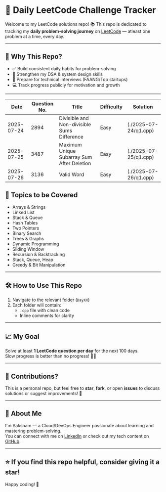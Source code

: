 # 🚀 Daily LeetCode Challenge Tracker

Welcome to my LeetCode solutions repo! 📚 This repo is dedicated to tracking my **daily problem-solving journey** on [LeetCode](https://leetcode.com/u/isakshamgupta/) — atleast one problem at a time, every day.

---

## 📌 Why This Repo?

- ✅ Build consistent daily habits for problem-solving
- 🧠 Strengthen my DSA & system design skills
- 💼 Prepare for technical interviews (FAANG/Top startups)
- 💻 Track progress publicly for motivation and growth

---
| Date       | Question No. | Title                                         | Difficulty | Solution                |
|------------|--------------|-----------------------------------------------|------------|-------------------------|
| 2025-07-24 | 2894         | Divisible and Non-divisible Sums Difference   | Easy       | (./2025-07-24/q1.cpp)   |
| 2025-07-25 | 3487         | Maximum Unique Subarray Sum After Deletion    | Easy       | (./2025-07-25/q1.cpp)   |
| 2025-07-26 | 3136         | Valid Word                                    | Easy       | (./2025-07-26/q1.cpp)   |

## 🧠 Topics to be Covered

- Arrays & Strings  
- Linked List
- Stack & Queue
- Hash Tables  
- Two Pointers  
- Binary Search  
- Trees & Graphs  
- Dynamic Programming  
- Sliding Window  
- Recursion & Backtracking  
- Stack, Queue, Heap  
- Greedy & Bit Manipulation

---

## 🛠️ How to Use This Repo

1. Navigate to the relevant folder (`DayXX`)
2. Each folder will contain:
   - `.cpp` file with clean code
   - Inline comments for clarity

---

## 📈 My Goal

Solve at least **1 LeetCode question per day** for the next 100 days.  
Slow progress is better than no progress! 🧗‍♂️

---

## 🧩 Contributions?

This is a personal repo, but feel free to **star**, **fork**, or open **issues** to discuss solutions or suggest improvements! 🙌

---

## 💼 About Me

I'm Saksham — a Cloud/DevOps Engineer passionate about learning and mastering problem-solving.  
You can connect with me on [LinkedIn](https://www.linkedin.com/in/isakshamgupta/) or check out my tech content on [GitHub](https://github.com/isakshamgupta).

---

## ⭐️ If you find this repo helpful, consider giving it a star!

Happy coding! 🚀  

